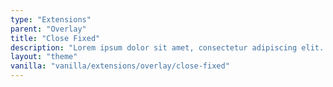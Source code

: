 ```yaml
---
type: "Extensions"
parent: "Overlay"
title: "Close Fixed"
description: "Lorem ipsum dolor sit amet, consectetur adipiscing elit. Nunc tempus laoreet leo sit amet iaculis."
layout: "theme"
vanilla: "vanilla/extensions/overlay/close-fixed"
---
```

